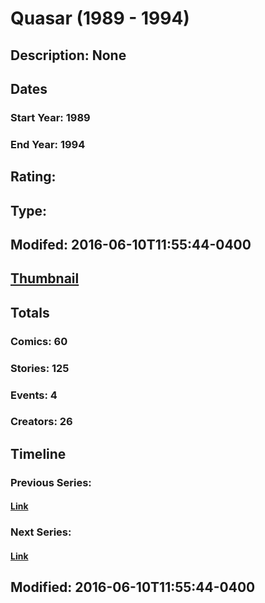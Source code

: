 # Quasar (1989 - 1994)
## Description: None
## Dates
### Start Year: 1989
### End Year: 1994
## Rating: 
## Type: 
## Modifed: 2016-06-10T11:55:44-0400
## [Thumbnail](http://i.annihil.us/u/prod/marvel/i/mg/f/80/4bb6f77ab35ee.jpg)
## Totals
### Comics: 60
### Stories: 125
### Events: 4
### Creators: 26
## Timeline
### Previous Series: 
#### [Link]()
### Next Series: 
#### [Link]()
## Modified: 2016-06-10T11:55:44-0400